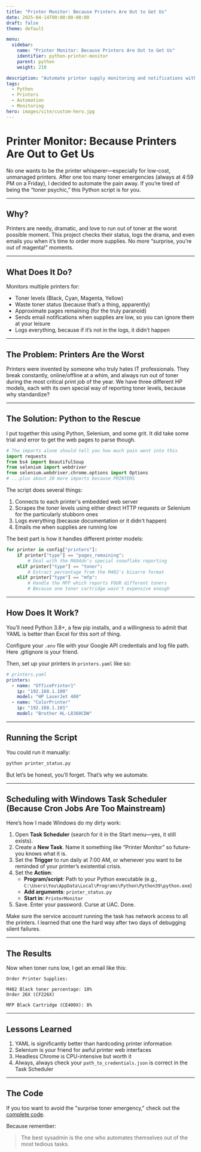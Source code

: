 ```yaml
---
title: "Printer Monitor: Because Printers Are Out to Get Us"
date: 2025-04-14T00:00:00-08:00
draft: false
theme: default

menu:
  sidebar:
    name: "Printer Monitor: Because Printers Are Out to Get Us"
    identifier: python-printer-monitor
    parent: python
    weight: 210

description: "Automate printer supply monitoring and notifications with Python"
tags:
  - Python
  - Printers
  - Automation
  - Monitoring
hero: images/site/custom-hero.jpg
---
```


# Printer Monitor: Because Printers Are Out to Get Us

No one wants to be the printer whisperer—especially for low-cost, unmanaged printers. After one too many toner emergencies (always at 4:59 PM on a Friday), I decided to automate the pain away. If you’re tired of being the “toner psychic,” this Python script is for you.

---

## Why?

Printers are needy, dramatic, and love to run out of toner at the worst possible moment. This project checks their status, logs the drama, and even emails you when it’s time to order more supplies. No more “surprise, you’re out of magenta!” moments.

---

## What Does It Do?

Monitors multiple printers for:

- Toner levels (Black, Cyan, Magenta, Yellow)
- Waste toner status (because that’s a thing, apparently)
- Approximate pages remaining (for the truly paranoid)
- Sends email notifications when supplies are low, so you can ignore them at your leisure
- Logs everything, because if it’s not in the logs, it didn’t happen

---

## The Problem: Printers Are the Worst

Printers were invented by someone who truly hates IT professionals. They break constantly, online/offline at a whim, and always run out of toner during the most critical print job of the year. We have three different HP models, each with its own special way of reporting toner levels, because why standardize?

---

## The Solution: Python to the Rescue

I put together this using Python, Selenium, and some grit.  It did take some trial and error to get the web pages to parse though.

```python
# The imports alone should tell you how much pain went into this
import requests
from bs4 import BeautifulSoup
from selenium import webdriver
from selenium.webdriver.chrome.options import Options
# ...plus about 20 more imports because PRINTERS
```

The script does several things:
1. Connects to each printer's embedded web server
2. Scrapes the toner levels using either direct HTTP requests or Selenium for the particularly stubborn ones
3. Logs everything (because documentation or it didn't happen)
4. Emails me when supplies are running low

The best part is how it handles different printer models:

```python
for printer in config["printers"]:
    if printer["type"] == "pages_remaining":
        # Deal with the M404dn's special snowflake reporting
    elif printer["type"] == "toner":
        # Extract percentage from the M402's bizarre format
    elif printer["type"] == "mfp":
        # Handle the MFP which reports FOUR different toners
        # Because one toner cartridge wasn't expensive enough
```

---

## How Does It Work?

You’ll need Python 3.8+, a few pip installs, and a willingness to admit that YAML is better than Excel for this sort of thing.

Configure your `.env` file with your Google API credentials and log file path. Here .gitignore is your friend.  

Then, set up your printers in `printers.yaml` like so:

```yaml
# printers.yaml
printers:
  - name: "OfficePrinter1"
    ip: "192.168.1.100"
    model: "HP LaserJet 400"
  - name: "ColorPrinter"
    ip: "192.168.1.101"
    model: "Brother HL-L8360CDW"
```

---

## Running the Script

You could run it manually:

```sh
python printer_status.py
```

But let’s be honest, you’ll forget. That’s why we automate.

---

## Scheduling with Windows Task Scheduler (Because Cron Jobs Are Too Mainstream)

Here’s how I made Windows do my dirty work:

1. Open **Task Scheduler** (search for it in the Start menu—yes, it still exists).
2. Create a **New Task**. Name it something like “Printer Monitor” so future-you knows what it is.
3. Set the **Trigger** to run daily at 7:00 AM, or whenever you want to be reminded of your printer’s existential crisis.
4. Set the **Action**:
    - **Program/script**: Path to your Python executable (e.g., `C:\Users\You\AppData\Local\Programs\Python\Python39\python.exe`)
    - **Add arguments**: `printer_status.py`
    - **Start in**: `PrinterMonitor`
5. Save. Enter your password. Curse at UAC. Done.

Make sure the service account running the task has network access to all the printers. I learned that one the hard way after two days of debugging silent failures.

---

## The Results

Now when toner runs low, I get an email like this:

```
Order Printer Supplies:

M402 Black toner percentage: 10%
Order 26X (CF226X)

MFP Black Cartridge (CE400X): 8%
```



---

## Lessons Learned

1. YAML is significantly better than hardcoding printer information
2. Selenium is your friend for awful printer web interfaces
3. Headless Chrome is CPU-intensive but worth it
4. Always, always check your `path_to_credentials.json` is correct in the Task Scheduler

---

## The Code

If you too want to avoid the "surprise toner emergency," check out the [complete code](https://github.com/dannoprojects/PrinterMonitor).

Because remember:
> The best sysadmin is the one who automates themselves out of the most tedious tasks.

